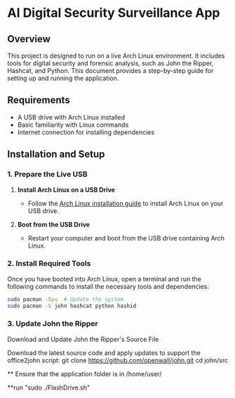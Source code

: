 # AI Digital Security Surveillance App

## Overview

This project is designed to run on a live Arch Linux environment. It includes tools for digital security and forensic analysis, such as John the Ripper, Hashcat, and Python. This document provides a step-by-step guide for setting up and running the application.

## Requirements

- A USB drive with Arch Linux installed
- Basic familiarity with Linux commands
- Internet connection for installing dependencies

## Installation and Setup

### 1. Prepare the Live USB

1. **Install Arch Linux on a USB Drive**
   - Follow the [Arch Linux installation guide](https://wiki.archlinux.org/title/Installation_guide) to install Arch Linux on your USB drive.

2. **Boot from the USB Drive**
   - Restart your computer and boot from the USB drive containing Arch Linux.

### 2. Install Required Tools

Once you have booted into Arch Linux, open a terminal and run the following commands to install the necessary tools and dependencies:

```bash
sudo pacman -Syu  # Update the system
sudo pacman -S john hashcat python hashid
```

### 3. Update John the Ripper
Download and Update John the Ripper's Source File

Download the latest source code and apply updates to support the office2john script:
git clone https://github.com/openwall/john.git
cd john/src


** Ensure that the application folder is in /home/user/

**run "sudo ./FlashDrive.sh"
